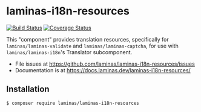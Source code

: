 # laminas-i18n-resources

[![Build Status](https://travis-ci.org/laminas/laminas-i18n-resources.svg?branch=master)](https://travis-ci.org/laminas/laminas-i18n-resources)
[![Coverage Status](https://coveralls.io/repos/github/laminas/laminas-i18n-resources/badge.svg?branch=master)](https://coveralls.io/github/laminas/laminas-i18n-resources?branch=master)

This "component" provides translation resources, specifically for `laminas/laminas-validate` and
`laminas/laminas-captcha`, for use with `laminas/laminas-i18n`'s Translator subcomponent.

- File issues at https://github.com/laminas/laminas-i18n-resources/issues
- Documentation is at https://docs.laminas.dev/laminas-i18n-resources/

## Installation

```console
$ composer require laminas/laminas-i18n-resources
```

